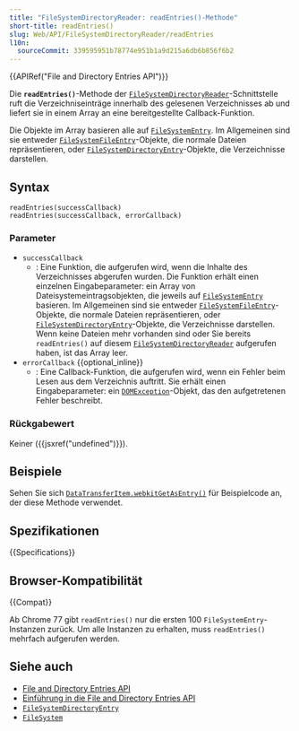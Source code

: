 ```yaml
---
title: "FileSystemDirectoryReader: readEntries()-Methode"
short-title: readEntries()
slug: Web/API/FileSystemDirectoryReader/readEntries
l10n:
  sourceCommit: 339595951b78774e951b1a9d215a6db6b856f6b2
---
```


{{APIRef("File and Directory Entries API")}}

Die **`readEntries()`**-Methode der [`FileSystemDirectoryReader`](/de/docs/Web/API/FileSystemDirectoryReader)-Schnittstelle ruft die Verzeichniseinträge innerhalb des gelesenen Verzeichnisses ab und liefert sie in einem Array an eine bereitgestellte Callback-Funktion.

Die Objekte im Array basieren alle auf [`FileSystemEntry`](/de/docs/Web/API/FileSystemEntry). Im Allgemeinen sind sie entweder [`FileSystemFileEntry`](/de/docs/Web/API/FileSystemFileEntry)-Objekte, die normale Dateien repräsentieren, oder [`FileSystemDirectoryEntry`](/de/docs/Web/API/FileSystemDirectoryEntry)-Objekte, die Verzeichnisse darstellen.

## Syntax

```js-nolint
readEntries(successCallback)
readEntries(successCallback, errorCallback)
```

### Parameter

- `successCallback`
  - : Eine Funktion, die aufgerufen wird, wenn die Inhalte des Verzeichnisses abgerufen wurden. Die Funktion erhält einen einzelnen Eingabeparameter: ein Array von Dateisystemeintragsobjekten, die jeweils auf [`FileSystemEntry`](/de/docs/Web/API/FileSystemEntry) basieren. Im Allgemeinen sind sie entweder [`FileSystemFileEntry`](/de/docs/Web/API/FileSystemFileEntry)-Objekte, die normale Dateien repräsentieren, oder [`FileSystemDirectoryEntry`](/de/docs/Web/API/FileSystemDirectoryEntry)-Objekte, die Verzeichnisse darstellen. Wenn keine Dateien mehr vorhanden sind oder Sie bereits `readEntries()` auf diesem [`FileSystemDirectoryReader`](/de/docs/Web/API/FileSystemDirectoryReader) aufgerufen haben, ist das Array leer.
- `errorCallback` {{optional_inline}}
  - : Eine Callback-Funktion, die aufgerufen wird, wenn ein Fehler beim Lesen aus dem Verzeichnis auftritt. Sie erhält einen Eingabeparameter: ein [`DOMException`](/de/docs/Web/API/DOMException)-Objekt, das den aufgetretenen Fehler beschreibt.

### Rückgabewert

Keiner ({{jsxref("undefined")}}).

## Beispiele

Sehen Sie sich [`DataTransferItem.webkitGetAsEntry()`](/de/docs/Web/API/DataTransferItem/webkitGetAsEntry#examples) für Beispielcode an, der diese Methode verwendet.

## Spezifikationen

{{Specifications}}

## Browser-Kompatibilität

{{Compat}}

Ab Chrome 77 gibt `readEntries()` nur die ersten 100 `FileSystemEntry`-Instanzen zurück. Um alle Instanzen zu erhalten, muss `readEntries()` mehrfach aufgerufen werden.

## Siehe auch

- [File and Directory Entries API](/de/docs/Web/API/File_and_Directory_Entries_API)
- [Einführung in die File and Directory Entries API](/de/docs/Web/API/File_and_Directory_Entries_API/Introduction)
- [`FileSystemDirectoryEntry`](/de/docs/Web/API/FileSystemDirectoryEntry)
- [`FileSystem`](/de/docs/Web/API/FileSystem)
